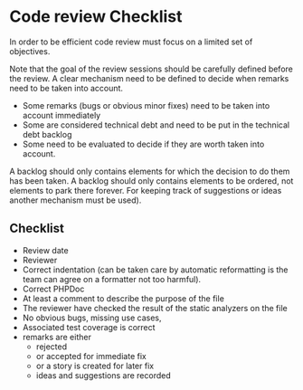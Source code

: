 # Code review Checklist

In order to be efficient code review must focus on a limited set of objectives.

Note that the goal of the review sessions should be carefully defined before the review. A clear mechanism need to be defined to decide when remarks need to be taken into account.

* Some remarks (bugs or obvious minor fixes) need to be taken into account immediately
* Some are considered technical debt and need to be put in the technical debt backlog 
* Some need to be evaluated to decide if they are worth taken into account.

A backlog should only contains elements for which the decision to do them has been taken. A backlog should only contains elements to be ordered, not elements to park there forever. For keeping track of suggestions or ideas another mechanism must be used).

## Checklist

* Review date
* Reviewer
* Correct indentation (can be taken care by automatic reformatting is the team can agree on a formatter not too harmful).
* Correct PHPDoc
* At least a comment to describe the purpose of the file
* The reviewer have checked the result of the static analyzers on the file
* No obvious bugs, missing use cases, 
* Associated test coverage is correct
* remarks are either
    * rejected
    * or accepted for immediate fix
    * or a story is created for later fix
    * ideas and suggestions are recorded
    